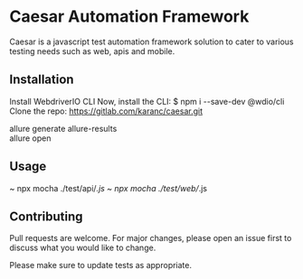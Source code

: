 # Caesar Automation Framework

Caesar is a javascript test automation framework solution to cater to various testing needs such as web, apis and mobile.

## Installation
Install WebdriverIO CLI
Now, install the CLI:
$ npm i --save-dev @wdio/cli
Clone the repo:
https://gitlab.com/karanc/caesar.git

allure generate allure-results    
allure open 

## Usage
~ npx mocha ./test/api/*.js
~ npx mocha ./test/web/*.js



## Contributing
Pull requests are welcome. For major changes, please open an issue first to discuss what you would like to change.

Please make sure to update tests as appropriate.

